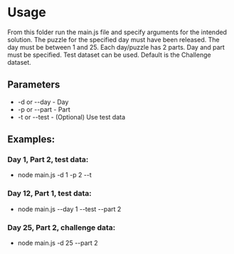 # Usage

From this folder run the main.js file and specify arguments for the intended solution.
The puzzle for the specified day must have been released.
The day must be between 1 and 25.
Each day/puzzle has 2 parts.
Day and part must be specified.
Test dataset can be used. Default is the Challenge dataset.

## Parameters

- -d or --day - Day
- -p or --part - Part
- -t or --test - (Optional) Use test data

## Examples:

### Day 1, Part 2, test data:

- node main.js -d 1 -p 2 --t

### Day 12, Part 1, test data:

- node main.js --day 1 --test --part 2

### Day 25, Part 2, challenge data:

- node main.js -d 25 --part 2
